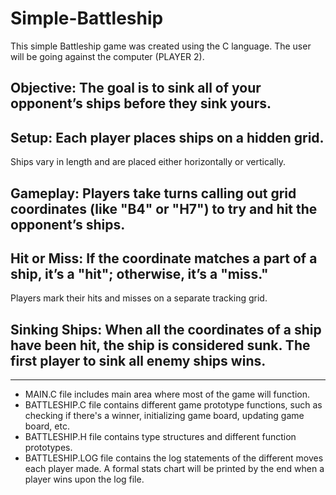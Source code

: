 # Simple-Battleship

This simple Battleship game was created using the C language. The user will be going against the computer (PLAYER 2). 
## Objective: The goal is to sink all of your opponent’s ships before they sink yours.
## Setup: Each player places ships on a hidden grid. 
  Ships vary in length and are placed either horizontally or vertically.
## Gameplay: Players take turns calling out grid coordinates (like "B4" or "H7") to try and hit the opponent’s ships.
## Hit or Miss: If the coordinate matches a part of a ship, it’s a "hit"; otherwise, it’s a "miss." 
  Players mark their hits and misses on a separate tracking grid.
## Sinking Ships: When all the coordinates of a ship have been hit, the ship is considered sunk. The first player to sink all enemy ships wins.

-------------------------------------------------------------------------------------------------------------------------------------------------------------

* MAIN.C file includes main area where most of the game will function.
* BATTLESHIP.C file contains different game prototype functions, such as checking if there's a winner, initializing game board, updating game board, etc.
* BATTLESHIP.H file contains type structures and different function prototypes.
* BATTLESHIP.LOG file contains the log statements of the different moves each player made. A formal stats chart will be printed by the end when a player
                wins upon the log file.
